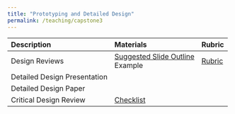 ```yaml
---
title: "Prototyping and Detailed Design"
permalink: /teaching/capstone3
---
```


| Description                     | Materials                | Rubric                                           |
| :--------------------           | :----------------------- | :-----                                           |
| Design Reviews                  | [Suggested Slide Outline](/teaching/PROutline) <br> Example                 | [Rubric](/files/CET49x/CET49xRubricProgramReview.pdf) |
| Detailed Design Presentation    |                          |                                                  |
| Detailed Design Paper           |                          |                                                  |
| Critical Design Review          | [Checklist](/files/CET49x/CDRForm.pdf)              |                                                  |
